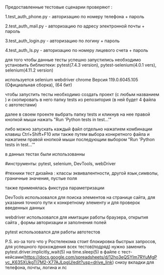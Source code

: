 Предоставленные тестовые сценарии проверяют :

1.test_auth_phone.py - авторизацию по номеру телефона + пароль

2.test_auth_mail.py - авторизацию по адресу электронной почты + пароль

3.test_auth_login.py - авторизацию по логину + пароль

4.test_auth_ls.py - авторизацию по номеру лицевого счета + пароль

для того чтобы данные тесты успешно запустились необходимо установить библиотеки:
pytest(7.4.3 version), pytest-selenium(4.0.1 vers), selenium(4.11.2 version)

используется selenium webdriver chrome  Версия 119.0.6045.105 (Официальная сборка), (64 бит)

чтобы запустить тесты необходимо создать проект (с любым названием ) и скопировать в него папку tests из репозитория (в ней будет 4 файла с автотестами)

далее в своем проекте выбрать папку tests и кликнув на нее правой кнопкой мыши нажать "Run 'Python tests in test...'"

либо можно запускать каждый файл отдельно нажатием комбинации клавиш Ctrl+Shift+F10 или также путем выбора конкретного файла и нажатием правой кнопкой мыши последующим выбором  "Run 'Python tests in test...'"

в данных тестах были использованны

#инструменты: pytest, selenium, DevTools, webDriver

#техники тест дизайна : классы эквивалентности, другой язык,символы, граничные значения, пустые поля

также применялась фикстура параметризации

DevTools использовался для поиска элементов на странице сайта, для указания точного пути к конкретному элементу и для проверок введенных данных

webdriver использовался для имитации работы браузера, открытия сайта , формы авторизации и заполнения полей

pytest использовался для работы автотестов

P.S. из-за того что у Ростелекома стоит блокировка быстрых запросов, для успешного прохождения всех тестов(подряд) нужно заменить pytest.driver.implicitly_wait(5) на time.sleep(5)
в файле c тест-кейсами(https://docs.google.com/spreadsheets/d/12ho3eQSYIm7RYuMgPvc_K635XUkgTI7M2-X77AJLpgU/edit?usp=drive_link) снизу вкладки для телефона, почты, логина и лс
